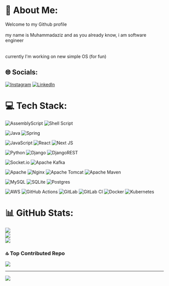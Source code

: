 # 💫 About Me:
Welcome to my Github profile<br><br>my name is Muhammadaziz and as you already know, i am software engineer<br><br><br>currently I'm working on new simple OS (for fun)


## 🌐 Socials:
[![Instagram](https://img.shields.io/badge/Instagram-%23E4405F.svg?logo=Instagram&logoColor=white)](https://instagram.com/mirahmadov___m) [![LinkedIn](https://img.shields.io/badge/LinkedIn-%230077B5.svg?logo=linkedin&logoColor=white)](https://linkedin.com/in/muhammadaziz-mirahmadov-40053020b) 

# 💻 Tech Stack:
![AssemblyScript](https://img.shields.io/badge/assembly%20script-%23000000.svg?style=for-the-badge&logo=assemblyscript&logoColor=white) 
![Shell Script](https://img.shields.io/badge/shell_script-%23121011.svg?style=for-the-badge&logo=gnu-bash&logoColor=white) 

![Java](https://img.shields.io/badge/java-%23ED8B00.svg?style=for-the-badge&logo=openjdk&logoColor=white) 
![Spring](https://img.shields.io/badge/spring-%236DB33F.svg?style=for-the-badge&logo=spring&logoColor=white) 

![JavaScript](https://img.shields.io/badge/javascript-%23323330.svg?style=for-the-badge&logo=javascript&logoColor=%23F7DF1E) 
![React](https://img.shields.io/badge/react-%2320232a.svg?style=for-the-badge&logo=react&logoColor=%2361DAFB) 
![Next JS](https://img.shields.io/badge/Next-black?style=for-the-badge&logo=next.js&logoColor=white) 

![Python](https://img.shields.io/badge/python-3670A0?style=for-the-badge&logo=python&logoColor=ffdd54) 
![Django](https://img.shields.io/badge/django-%23092E20.svg?style=for-the-badge&logo=django&logoColor=white) 
![DjangoREST](https://img.shields.io/badge/DJANGO-REST-ff1709?style=for-the-badge&logo=django&logoColor=white&color=ff1709&labelColor=gray) 

![Socket.io](https://img.shields.io/badge/Socket.io-black?style=for-the-badge&logo=socket.io&badgeColor=010101) 
![Apache Kafka](https://img.shields.io/badge/Apache%20Kafka-000?style=for-the-badge&logo=apachekafka) 

![Apache](https://img.shields.io/badge/apache-%23D42029.svg?style=for-the-badge&logo=apache&logoColor=white) 
![Nginx](https://img.shields.io/badge/nginx-%23009639.svg?style=for-the-badge&logo=nginx&logoColor=white) 
![Apache Tomcat](https://img.shields.io/badge/apache%20tomcat-%23F8DC75.svg?style=for-the-badge&logo=apache-tomcat&logoColor=black) 
![Apache Maven](https://img.shields.io/badge/Apache%20Maven-C71A36?style=for-the-badge&logo=Apache%20Maven&logoColor=white) 

![MySQL](https://img.shields.io/badge/mysql-4479A1.svg?style=for-the-badge&logo=mysql&logoColor=white) 
![SQLite](https://img.shields.io/badge/sqlite-%2307405e.svg?style=for-the-badge&logo=sqlite&logoColor=white) 
![Postgres](https://img.shields.io/badge/postgres-%23316192.svg?style=for-the-badge&logo=postgresql&logoColor=white)

![AWS](https://img.shields.io/badge/AWS-%23FF9900.svg?style=for-the-badge&logo=amazon-aws&logoColor=white) 
![GitHub Actions](https://img.shields.io/badge/github%20actions-%232671E5.svg?style=for-the-badge&logo=githubactions&logoColor=white) 
![GitLab](https://img.shields.io/badge/gitlab-%23181717.svg?style=for-the-badge&logo=gitlab&logoColor=white) 
![GitLab CI](https://img.shields.io/badge/gitlab%20CI-%23181717.svg?style=for-the-badge&logo=gitlab&logoColor=white) 
![Docker](https://img.shields.io/badge/docker-%230db7ed.svg?style=for-the-badge&logo=docker&logoColor=white) 
![Kubernetes](https://img.shields.io/badge/kubernetes-%23326ce5.svg?style=for-the-badge&logo=kubernetes&logoColor=white) 

# 📊 GitHub Stats:
![](https://github-readme-stats.vercel.app/api?username=mirahmadov&theme=dark&hide_border=false&include_all_commits=false&count_private=false)<br/>
![](https://github-readme-streak-stats.herokuapp.com/?user=mirahmadov&theme=dark&hide_border=false)<br/>
![](https://github-readme-stats.vercel.app/api/top-langs/?username=mirahmadov&theme=dark&hide_border=false&include_all_commits=false&count_private=false&layout=compact)

### 🔝 Top Contributed Repo
![](https://github-contributor-stats.vercel.app/api?username=mirahmadov&limit=5&theme=dark&combine_all_yearly_contributions=true)

---
[![](https://visitcount.itsvg.in/api?id=mirahmadov&icon=0&color=0)](https://visitcount.itsvg.in)

<!-- Proudly created with GPRM ( https://gprm.itsvg.in ) -->
